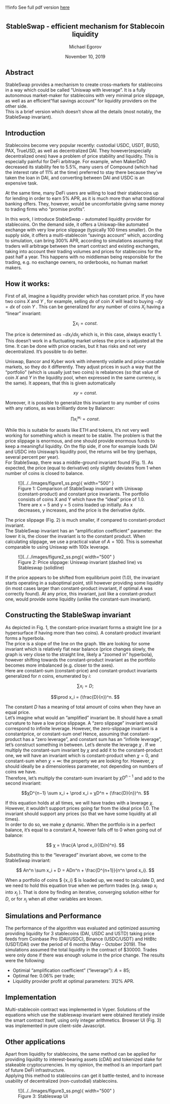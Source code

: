 !!!info
    See full pdf version [here](../../pdf/stableswap-paper.pdf.)

<h1 style="text-align: center;"></h1>
<h2 style="text-align: center;">StableSwap - efficient mechanism for Stablecoin liquidity</h2>
<p style="text-align: center;">Michael Egorov</p>
<p style="text-align: center;">November 10, 2019</p>


## **Abstract**
StableSwap provides a mechanism to create cross-markets for stablecoins in a way which could be called “Uniswap with leverage”. It is a fully autonomous market-maker for stablecoins with very minimal price slippage, as well as an efficient“fiat savings account” for liquidity providers on the other side.  
This is a brief version which doesn’t show all the details (most notably, the StableSwap invariant).


## **Introduction**
Stablecoins become very popular recently: custodial USDC, USDT, BUSD, PAX, TrueUSD, as well as decentralized DAI. They however(especially decentralized ones) have a problem of price stability and liquidity. This is especially painful for DeFi arbitrage. For example, when MakerDAO decreased its stability fee to 5.5%, many users of Compound (which had the interest rate of 11% at the time) preferred to stay there because they’ve taken the loan in DAI, and converting between DAI and USDC is an expensive task.  

At the same time, many DeFi users are willing to load their stablecoins up for lending in order to earn 5% APR, as it is much more than what traditional banking offers. They, however, would be uncomfortable giving same money to
trading firms who “promise profits”.  

In this work, I introduce StableSwap - automated liquidity provider for stablecoins. On the demand side, it offers a Uniswap-like automated exchange with very low price slippage (typically 100 times smaller). On the supply side, it offers a multi-stablecoin “savings account” which, according to simulation, can bring 300% APR, according to simulations assuming that traders will arbitrage between the smart contract and existing exchanges, taking into account their trading volumes and prices for stablecoins for the past half a year. This happens with no middleman being responsible for the trading, e.g. no exchange owners, no orderbooks, no human market makers.


## **How it works:**
First of all, imagine a liquidity provider which has constant price. If you have two coins $X$ and $Y$ , for example, selling $dx$ of coin $X$ will lead to buying $−dy = dx$ of coin $Y$ . This can be generalized for any number of coins $X_i$ having a “linear” invariant:

$$\sum x_i = const. $$ 

The price is determined as $−dx_i/dx_j$ which is, in this case, always exactly 1. This doesn’t work in a fluctuating market unless the price is adjusted all the time. It can be done with price oracles, but it has risks and not very decentralized. It’s possible to do better.  

Uniswap, Bancor and Kyber work with inherently volatile and price-unstable markets, so they do it differently. They adjust prices in such a way that the “portfolio” (which is usually just two coins) is rebalances (so that value of coin $X$ and $Y$ in the liquidity pool, when expressed in the same currency, is the same). It appears, that this is given automatically

$$xy = const. $$

Moreover, it is possible to generalize this invariant to any number of coins with any rations, as was brilliantly done by Balancer:

$$\prod x_i^{w_i} = const. $$

While this is suitable for assets like ETH and tokens, it’s not very well working for something which is meant to be stable. The problem is that the price slippage is enormous, and one should provide enormous funds to keep a meaningful liquidity. On the flip side, if one for example loads DAI and USDC into Uniswap’s liquidity pool, the returns will be tiny (perhaps, several percent per year).  
For StableSwap, there was a middle-ground invariant found (Fig. 1). As expected, the price (equal to derivative) only slightly deviates from 1 when number of coins is closed to balance.

<figure markdown>
  ![](../../images/figure1_ss.png){ width="500" }
  <figcaption>Figure 1: Comparison of StableSwap invariant with Uniswap (constant-product) and constant price invariants. The portfolio consists of coins X and Y which have the “ideal” price of 1.0. There are x = 5 and y = 5 coins loaded up initially. As x decreases, y increases, and the price is the derivative dy/dx.</figcaption>
</figure>


The price slippage (Fig. 2) is much smaller, if compared to constant-product invariant.  
The StableSwap invariant has an “amplification coefficient” parameter: the lower it is, the closer the invariant is to the constant product. When calculating slippage, we use a practical value of $A = 100$. This is somewhat comparable to using Uniswap with 100x leverage.

<figure markdown>
  ![](../../images/figure2_ss.png){ width="500" }
  <figcaption>Figure 2: Price slippage: Uniswap invariant (dashed line) vs Stableswap (solidline)</figcaption>
</figure>


If the price appears to be shifted from equilibrium point (1.0), the invariant starts operating in a suboptimal point, still however providing some liquidity (in most cases larger than constant-product invariant, if optimal $A$ was correctly found). At any price, this invariant, just like a constant-product one, would provide some liquidity (unlike the constant-sum invariant).


## **Constructing the StableSwap invariant**
As depicted in Fig. 1, the constant-price invariant forms a straight line (or a hypersurface if having more than two coins). A constant-product invariant forms a hyperbola.  
The price is a slope of the line on the graph. We are looking for some invariant which is relatively flat near balance (price changes slowly, the graph is very close to the straight line, likely a “zoomed in” hyperbola), however shifting towards the constant-product invariant as the portfolio becomes more imbalanced (e.g. closer to the axes).  
Here are constant-sum (constant-price) and constant-product invariants generalized for $n$ coins, enumerated by $i$:

$$\sum x_i = D; $$

$$\prod x_i = (\frac{D}{n})^n. $$

The constant $D$ has a meaning of total amount of coins when they have an equal price.  
Let’s imagine what would an “amplified” invariant be. It should have a small curvature to have a low price slippage. A “zero slippage” invariant would correspond to infinite leverage. However, the zero-slippage invariant is a constantprice, or constant-sum one! Hence, assuming that constant-product has a “zero leverage”, and constant sum has an “infinite leverage”, let’s construct something in between. Let’s denote the leverage $χ$ . If we multiply the constant-sum invariant by $χ$ and add it to the constant-product one, we will have an invariant which is constant-product when $χ = 0$, and constant-sum when $χ = ∞$: the property we are looking for. However, $χ$ should ideally be a dimensionless parameter, not depending on numbers of coins we have.  
Therefore, let’s multiply the constant-sum invariant by $χD^{n−1}$ and add to the second invariant:

$$χD^{n−1} \sum x_i + \prod x_i = χD^n + (\frac{D}{n})^n. $$

If this equation holds at all times, we will have trades with a leverage $χ$. However, it wouldn’t support prices going far from the ideal price 1.0. The invariant should support any prices (so that we have some liquidity at all times).  
In order to do so, we make $χ$ dynamic. When the portfolio is in a perfect balance, it’s equal to a constant $A$, however falls off to 0 when going out of balance:

$$ χ = \frac{A \prod x_i}{(D/n)^n}. $$

Substituting this to the “leveraged” invariant above, we come to the StableSwap invariant:

$$ An^n \sum x_i + D = ADn^n + \frac{D^{n+1}}{n^n \prod x_i}. $$

When a portfolio of coins $ {x_i} $ is loaded up, we need to calculate D, and we need to hold this equation true when we perform trades (e.g. swap $x_i$ into $x_j$ ). That is done by finding an iterative, converging solution either for $D$, or for $x_j$ when all other variables are known.


## **Simulations and Performance**
The performance of the algorithm was evaluated and optimized assuming providing liquidity for 3 stablecoins (DAI, USDC and USTD) taking price feeds from Coinbase Pro (DAI/USDC), Binance (USDC/USDT) and HitBtc (USDT/DAI) over the period of 6 months (May - October 2019). The simulations assumed the total liquidity in the contract of $30000. Trades were only done if there was enough volume in the price change. The results were the following:  

- Optimial “amplification coefficient” (“leverage”): $A = 85$;
- Optimal fee: 0.06% per trade;
- Liquidity provider profit at optimal parameters: 312% APR.


## **Implementation**
Multi-stablecoin contract was implemented in Vyper. Solutions of the equations which use the stableswap invariant were obtained iteratiely inside the smart contract itself, using only integer arithmetics. Browser UI (Fig. 3) was implemented in pure client-side Javascript.


## **Other applications**
Apart from liquidity for stablecoins, the same method can be applied for providing liquidity to interest-bearing assets (cDAI) and tokenized stake for stakeable cryptocurrencies. In my opinion, the method is an important part of future DeFi infrastructure.  
Applying this method to stablecoins can get it battle-tested, and to increase usability of decentralized (non-custodial) stablecoins.

<figure markdown>
  ![](../../images/figure3_ss.png){ width="500" }
  <figcaption>Figure 3: Stableswap UI</figcaption>
</figure>